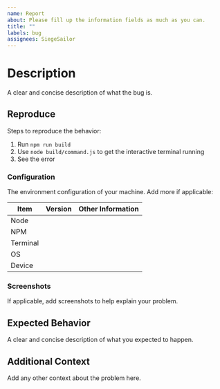 ```yaml
---
name: Report
about: Please fill up the information fields as much as you can.
title: ""
labels: bug
assignees: SiegeSailor
---
```


# Description

A clear and concise description of what the bug is.

## Reproduce

Steps to reproduce the behavior:

1. Run `npm run build`
2. Use `node build/command.js` to get the interactive terminal running
3. See the error

### Configuration

The environment configuration of your machine. Add more if applicable:

| Item     | Version | Other Information |
| -------- | ------- | ----------------- |
| Node     |         |                   |
| NPM      |         |                   |
| Terminal |         |                   |
| OS       |         |                   |
| Device   |         |                   |

### Screenshots

If applicable, add screenshots to help explain your problem.

## Expected Behavior

A clear and concise description of what you expected to happen.

## Additional Context

Add any other context about the problem here.
